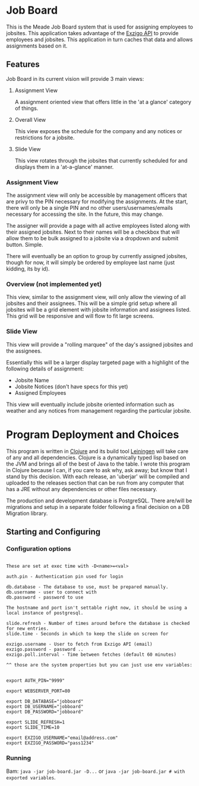 # Job Board

This is the Meade Job Board system that is used for assigning
employees to jobsites. This application takes advantage of the
[Exzigo API](http://exzigo.com) to provide employees and
jobsites. This application in turn caches that data and allows
assignments based on it.

## Features

Job Board in its current vision will provide 3 main views:

1. Assignment View

   A assignment oriented view that offers little in the 'at a glance'
   category of things.

2. Overall View

   This view exposes the schedule for the company and any notices or
   restrictions for a jobsite.

3. Slide View
   
   This view rotates through the jobsites that currently scheduled for
   and displays them in a 'at-a-glance' manner.

### Assignment View

The assignment view will only be accessible by management officers
that are privy to the PIN necessary for modifying the assignments. At
the start, there will only be a single PIN and no other
users/usernames/emails necessary for accessing the site. In the
future, this may change.

The assigner will provide a page with all active employees listed
along with their assigned jobsites. Next to their names will be a
checkbox that will allow them to be bulk assigned to a jobsite via a
dropdown and submit button. Simple.

There will eventually be an option to group by currently assigned
jobsites, though for now, it will simply be ordered by employee last
name (just kidding, its by id).

### Overview (not implemented yet)

This view, similar to the assignment view, will only allow the viewing
of all jobsites and their assignees. This will be a simple grid setup
where all jobsites will be a grid element with jobsite information and
assignees listed. This grid will be responsive and will flow to fit
large screens.

### Slide View

This view will provide a "rolling marquee" of the day's assigned
jobsites and the assignees.

Essentially this will be a larger display targeted page with a
highlight of the following details of assignment:

- Jobsite Name
- Jobsite Notices (don't have specs for this yet)
- Assigned Employees


This view will eventually include jobsite oriented information such
as weather and any notices from management regarding the particular
jobsite.


# Program Deployment and Choices

This program is written in [Clojure](http://clojure.org) and its build
tool [Leiningen](http://leiningen.org/) will take care of any and all
dependencies. Clojure is a dynamically typed lisp based on the JVM and
brings all of the best of Java to the table. I wrote this program in
Clojure because I can, if you care to ask why, ask away; but know that
I stand by this decision. With each release, an 'uberjar' will be
compiled and uploaded to the releases section that can be run from any
computer that has a JRE without any dependencies or other files
necessary.

The production and development database is PostgreSQL. There are/will
be migrations and setup in a separate folder following a final
decision on a DB Migration library.


## Starting and Configuring


### Configuration options

```

These are set at exec time with -D<name>=<val>

auth.pin - Authentication pin used for login

db.database - The database to use, must be prepared manually.
db.username - user to connect with
db.password - password to use

The hostname and port isn't settable right now, it should be using a
local instance of postgresql.

slide.refresh - Number of times around before the database is checked
for new entries.
slide.time - Seconds in which to keep the slide on screen for

exzigo.username - User to fetch from Exzigo API (email)
exzigo.password - password ..
exzigo.poll.interval - Time between fetches (default 60 minutes)

^^ those are the system properties but you can just use env variables:


export AUTH_PIN="9999"

export WEBSERVER_PORT=80

export DB_DATABASE="jobboard"
export DB_USERNAME="jobboard"
export DB_PASSWORD="jobboard"

export SLIDE_REFRESH=1
export SLIDE_TIME=10

export EXZIGO_USERNAME="email@address.com"
export EXZIGO_PASSWORD="pass1234"

```

### Running

Bam: `java -jar job-board.jar -D...` or `java -jar job-board.jar #
with exported variables`.
